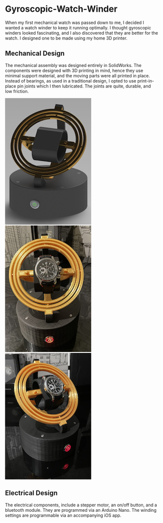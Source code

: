 # Gyroscopic-Watch-Winder
When my first mechanical watch was passed down to me, I decided I wanted a watch winder to keep it running optimally. I thought gyroscopic winders looked fascinating, and I also discovered that they are better for the watch. I designed one to be made using my home 3D printer.

## Mechanical Design

The mechanical assembly was designed entirely in SolidWorks. The components were designed with 3D printing in mind, hence they use minimal support material, and the moving parts were all printed in place. Instead of bearings, as used in a traditional design, I opted to use print-in-place pin joints which I then lubricated. The joints are quite, durable, and low friction. 

 <img src="https://github.com/Eohayon/Gyroscopic-Watch-Winder/blob/main/Pictures/RENDER.png"> <img src="https://github.com/Eohayon/Gyroscopic-Watch-Winder/blob/main/Pictures/FRONT.png"> <img src="https://github.com/Eohayon/Gyroscopic-Watch-Winder/blob/main/Pictures/45DEG.png">
## Electrical Design


The electrical components, include a stepper motor, an on/off button, and a bluetooth module. They are programmed via an Arduino Nano. The winding settings are programmable via an accompanying iOS app.
